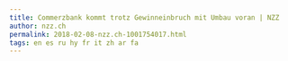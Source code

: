 ```yaml
---
title: Commerzbank kommt trotz Gewinneinbruch mit Umbau voran | NZZ
author: nzz.ch
permalink: 2018-02-08-nzz.ch-1001754017.html
tags: en es ru hy fr it zh ar fa
---
```


